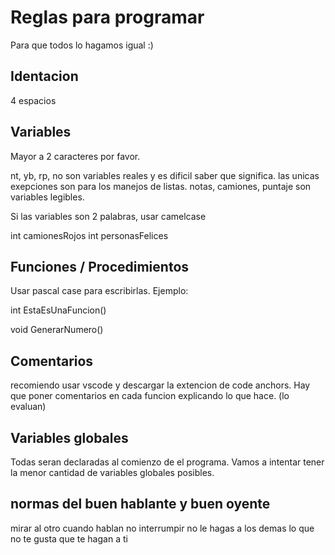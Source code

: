# Reglas para programar
Para que todos lo hagamos igual :)

## Identacion
4 espacios

## Variables
Mayor a 2 caracteres por favor.

nt, yb, rp, no son variables reales y es dificil saber que significa. las unicas exepciones son para los manejos de listas.
notas, camiones, puntaje son variables legibles.

Si las variables son 2 palabras, usar camelcase

int camionesRojos
int personasFelices

## Funciones / Procedimientos
Usar pascal case para escribirlas. Ejemplo:

int EstaEsUnaFuncion()

void GenerarNumero()

## Comentarios

recomiendo usar vscode y descargar la extencion de code anchors. 
Hay que poner comentarios en cada funcion explicando lo que hace. (lo evaluan)


## Variables globales

Todas seran declaradas al comienzo de el programa. Vamos a intentar tener la menor cantidad de variables globales posibles.


## normas del buen hablante y buen oyente

mirar al otro cuando hablan
no interrumpir
no le hagas a los demas lo que no te gusta que te hagan a ti
